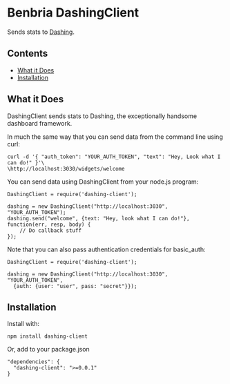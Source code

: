 Benbria DashingClient
======================

Sends stats to [Dashing](http://shopify.github.io/dashing/).

Contents
--------

* [What it Does](#what-it-does)
* [Installation](#installation-and-a-quick-intro)


What it Does
------------

DashingClient sends stats to Dashing, the exceptionally handsome dashboard framework.

In much the same way that you can send data from the command line using curl:

    curl -d '{ "auth_token": "YOUR_AUTH_TOKEN", "text": "Hey, Look what I can do!" }'\
    \http://localhost:3030/widgets/welcome

You can send data using DashingClient from your node.js program:

    DashingClient = require('dashing-client');

    dashing = new DashingClient("http://localhost:3030", "YOUR_AUTH_TOKEN");
    dashing.send("welcome", {text: "Hey, look what I can do!"}, function(err, resp, body) {
        // Do callback stuff
    });

Note that you can also pass authentication credentials for basic_auth:

    DashingClient = require('dashing-client');

    dashing = new DashingClient("http://localhost:3030", "YOUR_AUTH_TOKEN",
      {auth: {user: "user", pass: "secret"}});


Installation
------------

Install with:

    npm install dashing-client

Or, add to your package.json

    "dependencies": {
      "dashing-client": ">=0.0.1"
    }


